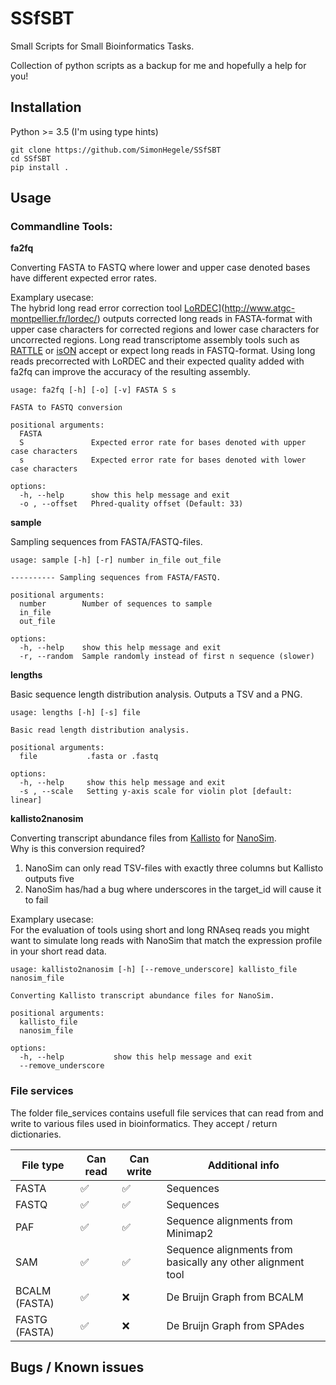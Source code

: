 # SSfSBT
Small Scripts for Small Bioinformatics Tasks.

Collection of python scripts as a backup for me and hopefully a help for you!

## Installation

Python >= 3.5 (I'm using type hints)

`git clone https://github.com/SimonHegele/SSfSBT`<br>
`cd SSfSBT`<br>
`pip install .`

## Usage

### Commandline Tools:

**fa2fq**

Converting FASTA to FASTQ where lower and upper case denoted bases have different expected
error rates.

Examplary usecase:<br>
The hybrid long read error correction tool
[LoRDEC]([https://example.com)](http://www.atgc-montpellier.fr/lordec/) outputs corrected
long reads in FASTA-format with upper case characters for corrected regions and lower case
characters for uncorrected regions. Long read transcriptome assembly tools such as 
[RATTLE](https://github.com/comprna/RATTLE) or [isON](https://github.com/aljpetri/isONform)
accept or expect long reads in FASTQ-format. Using long reads precorrected with LoRDEC
and their expected quality added with fa2fq can improve the accuracy of the resulting
assembly.

```
usage: fa2fq [-h] [-o] [-v] FASTA S s

FASTA to FASTQ conversion

positional arguments:
  FASTA
  S               Expected error rate for bases denoted with upper case characters
  s               Expected error rate for bases denoted with lower case characters

options:
  -h, --help      show this help message and exit
  -o , --offset   Phred-quality offset (Default: 33)
```

**sample**

Sampling sequences from FASTA/FASTQ-files.

```
usage: sample [-h] [-r] number in_file out_file

---------- Sampling sequences from FASTA/FASTQ.

positional arguments:
  number        Number of sequences to sample
  in_file
  out_file

options:
  -h, --help    show this help message and exit
  -r, --random  Sample randomly instead of first n sequence (slower)
```

**lengths**

Basic sequence length distribution analysis.
Outputs a TSV and a PNG.

```
usage: lengths [-h] [-s] file

Basic read length distribution analysis.

positional arguments:
  file           .fasta or .fastq

options:
  -h, --help     show this help message and exit
  -s , --scale   Setting y-axis scale for violin plot [default: linear]
```

**kallisto2nanosim**

Converting transcript abundance files from [Kallisto](https://github.com/pachterlab/kallisto)
for [NanoSim](https://github.com/bcgsc/NanoSim).<br>
Why is this conversion required?<br>
1. NanoSim can only read TSV-files with exactly three columns but Kallisto outputs five
2. NanoSim has/had a bug where underscores in the target_id will cause it to fail 

Examplary usecase:<br>
For the evaluation of tools using short and long RNAseq reads you might want to simulate long reads with NanoSim that match the expression profile in your short read data.

```
usage: kallisto2nanosim [-h] [--remove_underscore] kallisto_file nanosim_file

Converting Kallisto transcript abundance files for NanoSim.

positional arguments:
  kallisto_file
  nanosim_file

options:
  -h, --help           show this help message and exit
  --remove_underscore
```

### File services

The folder file_services contains usefull file services that can read from and write to various files used in bioinformatics. They accept / return dictionaries.

| File type    | Can read     | Can write    | Additional info |
|--------------|--------------|--------------|-----------------|
| FASTA        | ✅ | ✅ | Sequences
| FASTQ | ✅ | ✅ | Sequences
| PAF | ✅ | ✅ | Sequence alignments from Minimap2
| SAM | ✅ | ✅ | Sequence alignments from basically any other alignment tool
| BCALM (FASTA) | ✅ | ❌ | De Bruijn Graph from BCALM
| FASTG (FASTA) | ✅ | ❌ | De Bruijn Graph from SPAdes

## Bugs / Known issues
